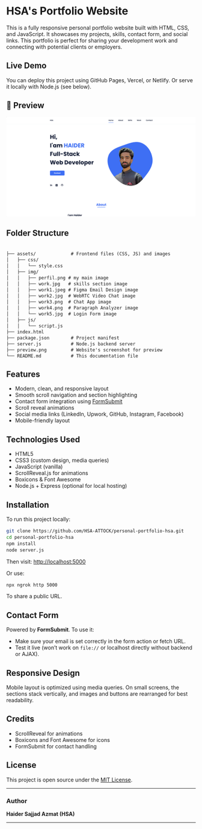 # HSA's Portfolio Website

This is a fully responsive personal portfolio website built with HTML, CSS, and JavaScript. It showcases my projects, skills, contact form, and social links. This portfolio is perfect for sharing your development work and connecting with potential clients or employers.

##  Live Demo

You can deploy this project using GitHub Pages, Vercel, or Netlify. Or serve it locally with Node.js (see below).

## 📸 Preview

![Portfolio Screenshot](preview.png)

##  Folder Structure

```

├── assets/             # Frontend files (CSS, JS) and images
│   ├── css/
│   │   └── style.css
│   ├── img/
│   │   ├── perfil.png # my main image
│   │   ├── work.jpg   # skills section image
│   │   ├── work1.jpeg # Figma Email Design image
│   │   ├── work2.jpg  # WebRTC Video Chat image
│   │   ├── work3.png  # Chat App image
│   │   ├── work4.png  # Paragraph Analyzer image
│   │   └── work5.jpg  # Login Form image
│   ├── js/
│   │   └── script.js
├── index.html
├── package.json        # Project manifest
├── server.js           # Node.js backend server
├── preview.png         # Website's screenshot for preview
└── README.md           # This documentation file

````

##  Features

- Modern, clean, and responsive layout
- Smooth scroll navigation and section highlighting
- Contact form integration using [FormSubmit](https://formsubmit.co/)
- Scroll reveal animations
- Social media links (LinkedIn, Upwork, GitHub, Instagram, Facebook)
- Mobile-friendly layout

##  Technologies Used

- HTML5
- CSS3 (custom design, media queries)
- JavaScript (vanilla)
- ScrollReveal.js for animations
- Boxicons & Font Awesome
- Node.js + Express (optional for local hosting)

##  Installation

To run this project locally:

```bash
git clone https://github.com/HSA-ATTOCK/personal-portfolio-hsa.git
cd personal-portfolio-hsa
npm install
node server.js
````

Then visit: [http://localhost:5000](http://localhost:5000)

Or use:

```bash
npx ngrok http 5000
```

To share a public URL.

##  Contact Form

Powered by **FormSubmit**. To use it:

* Make sure your email is set correctly in the form action or fetch URL.
* Test it live (won’t work on `file://` or localhost directly without backend or AJAX).

##  Responsive Design

Mobile layout is optimized using media queries. On small screens, the sections stack vertically, and images and buttons are rearranged for best readability.

##  Credits

* ScrollReveal for animations
* Boxicons and Font Awesome for icons
* FormSubmit for contact handling

##  License

This project is open source under the [MIT License](LICENSE).

---

###  Author

**Haider Sajjad Azmat (HSA)**

---
